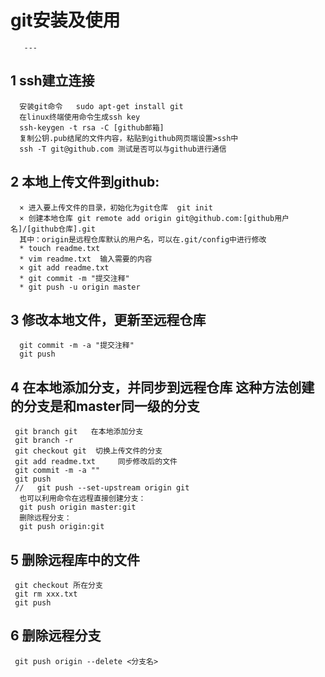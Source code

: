 
# git安装及使用
	   ---

## 1 ssh建立连接
      安装git命令   sudo apt-get install git 
      在linux终端使用命令生成ssh key
      ssh-keygen -t rsa -C [github邮箱]
      复制公钥.pub结尾的文件内容，粘贴到github网页端设置>ssh中
      ssh -T git@github.com 测试是否可以与github进行通信

## 2 本地上传文件到github:
      × 进入要上传文件的目录，初始化为git仓库  git init
      × 创建本地仓库 git remote add origin git@github.com:[github用户名]/[github仓库].git
      其中：origin是远程仓库默认的用户名，可以在.git/config中进行修改
      * touch readme.txt
      * vim readme.txt  输入需要的内容
      × git add readme.txt
      * git commit -m "提交注释" 
      * git push -u origin master

## 3 修改本地文件，更新至远程仓库
	  git commit -m -a "提交注释" 
      git push

##  4 在本地添加分支，并同步到远程仓库 这种方法创建的分支是和master同一级的分支
     git branch git   在本地添加分支
     git branch -r
     git checkout git  切换上传文件的分支
     git add readme.txt     同步修改后的文件
     git commit -m -a ""
     git push
     //   git push --set-upstream origin git 
	  也可以利用命令在远程直接创建分支：
	  git push origin master:git
	  删除远程分支：
	  git push origin:git

## 5 删除远程库中的文件
     git checkout 所在分支
     git rm xxx.txt
     git push

## 6 删除远程分支
	 git push origin --delete <分支名>

